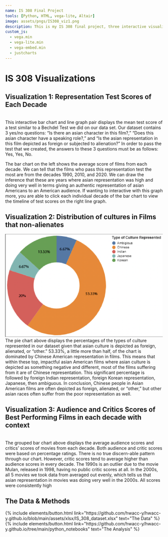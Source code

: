 ```yaml
---
name: IS 308 Final Project
tools: [Python, HTML, vega-lite, Altair]
image: assets/pngs/IS308_viz1.png
description: This is my IS 308 final project, three interactive visualizations gauging how various film franchises respond to the Bechdel Test across the years.
custom_js:
  - vega.min
  - vega-lite.min
  - vega-embed.min
  - justcharts
---
```



# IS 308 Visualizations 

## Visualization 1: Representation Test Scores of Each Decade

<vegachart schema-url="{{ site.baseurl }}/assets/json/IS308-fin-v1.json" style="width: 100%"></vegachart>         
This interactive bar chart and line graph pair displays the mean test score of a test similar to a Bechdel Test we did on our data set. Our dataset contains 3 yes/no questions: “Is there an asian character in this film?,” “Does this asian  character have a speaking role?,” and “Is the asian representation in this film depicted as foreign or subjected to alienation?” In order to pass the test that we created, the answers to these 3 questions must be as follows: Yes, Yes, No. 

The bar chart on the left shows the average score of films from each decade. We can tell that the films who pass this representation test the most are from the decades 1990, 2010, and 2020. We can draw the inference that these are years where asian representation was high and doing very well in terms giving an authentic representation of asian Americans to an American audience. If wanting to interactive with this graph more, you are able to click each individual decade of the bar chart to view the timeline of test scores on the right line graph.




## Visualization 2: Distribution of cultures in Films that non-alienates 
![image tooltip here](/assets/pngs/IS308_viz2.png)        
The pie chart above displays the percentages of the types of culture represented in our dataset given that asian culture is depicted as foreign, alienated, or “other.” 53.33%, a little more than half, of the chart is dominated by Chinese American representation in films. This means that within these top, impactful asian American films where asian culture is depicted as something negative and different, most of the films suffering from it are of Chinese representation. This significant percentage is followed by foreign Indian representation, foreign Korean representation, Japanese, then ambiguous. In conclusion, Chinese people in Asian American films are often depicted as foreign, alienated, or “other,” but other asian races often suffer from the poor representation as well.

## Visualization 3: Audience and Critics Scores of Best Performing Films in each decade with context
<vegachart schema-url="{{ site.baseurl }}/assets/json/IS308-fin-v3.json" style="width: 100%"></vegachart>        
The grouped bar chart above displays the average audience scores and critics’ scores of movies from each decade. Both audience and critic scores were based on percentage ratings. There is no true discern-able pattern through our chart. However, critic scores tend to average higher than audience scores in every decade. The 1990s is an outlier due to the movie Mulan, released in 1998, having no public critic scores at all. In the 2000s, all 5 movies we took data from averaged out evenly, which tells us that asian representation in movies was doing very well in the 2000s. All scores were consistently high
## The Data & Methods

<!-- these are written in a combo of html and liquid --> 

<div class="left">
{% include elements/button.html link="https://github.com/hwacc-y/hwacc-y.github.io/blob/main/assets/xlsx/IS_308_dataset.xlsx" text="The Data" %}
</div>

<div class="right">
{% include elements/button.html link="https://github.com/hwacc-y/hwacc-y.github.io/tree/main/python_notebooks" text="The Analysis" %}
</div>

